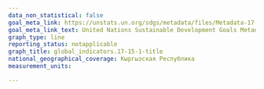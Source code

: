 ```yaml
---
data_non_statistical: false
goal_meta_link: https://unstats.un.org/sdgs/metadata/files/Metadata-17-15-01.pdf
goal_meta_link_text: United Nations Sustainable Development Goals Metadata (pdf 468kB)
graph_type: line
reporting_status: notapplicable
graph_title: global_indicators.17-15-1-title
national_geographical_coverage: Кыргызская Республика
measurement_units: 

---
```

